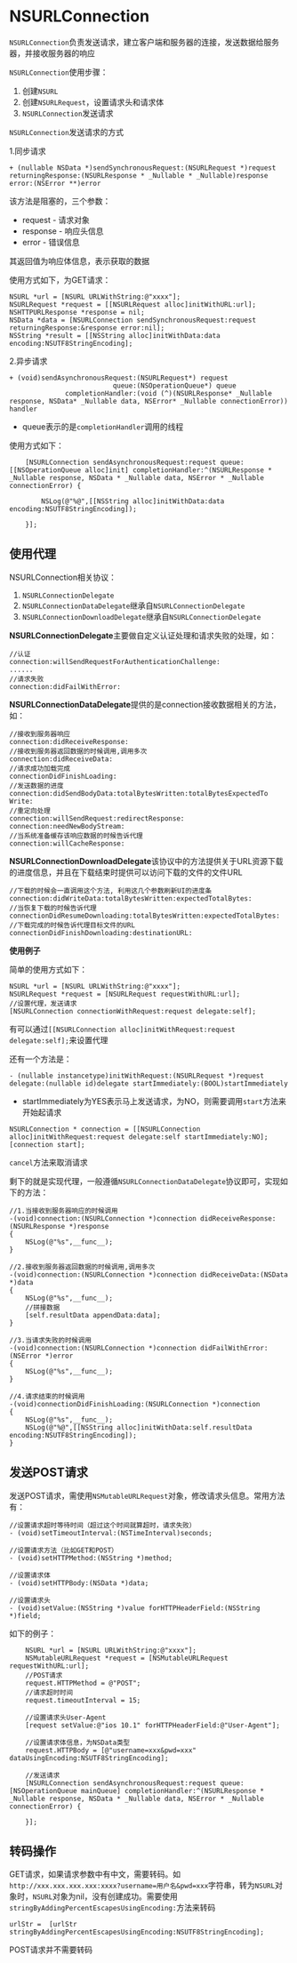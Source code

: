 # NSURLConnection

`NSURLConnection`负责发送请求，建立客户端和服务器的连接，发送数据给服务器，并接收服务器的响应


`NSURLConnection`使用步骤：

1. 创建`NSURL`
2. 创建`NSURLRequest`，设置请求头和请求体
3. `NSURLConnection`发送请求

`NSURLConnection`发送请求的方式

1.同步请求

```
+ (nullable NSData *)sendSynchronousRequest:(NSURLRequest *)request returningResponse:(NSURLResponse * _Nullable * _Nullable)response error:(NSError **)error
```

该方法是阻塞的，三个参数：

+ request - 请求对象
+ response - 响应头信息
+ error - 错误信息

其返回值为响应体信息，表示获取的数据

使用方式如下，为GET请求：

```
NSURL *url = [NSURL URLWithString:@"xxxx"];
NSURLRequest *request = [[NSURLRequest alloc]initWithURL:url];
NSHTTPURLResponse *response = nil;
NSData *data = [NSURLConnection sendSynchronousRequest:request returningResponse:&response error:nil];
NSString *result = [[NSString alloc]initWithData:data encoding:NSUTF8StringEncoding];
```

2.异步请求

```
+ (void)sendAsynchronousRequest:(NSURLRequest*) request
                          queue:(NSOperationQueue*) queue
              completionHandler:(void (^)(NSURLResponse* _Nullable response, NSData* _Nullable data, NSError* _Nullable connectionError)) handler 
```

+ queue表示的是`completionHandler`调用的线程

使用方式如下：

```
    [NSURLConnection sendAsynchronousRequest:request queue:[[NSOperationQueue alloc]init] completionHandler:^(NSURLResponse * _Nullable response, NSData * _Nullable data, NSError * _Nullable connectionError) {

        NSLog(@"%@",[[NSString alloc]initWithData:data encoding:NSUTF8StringEncoding]);

    }];
```

## 使用代理

NSURLConnection相关协议：

1. `NSURLConnectionDelegate`
2. `NSURLConnectionDataDelegate`继承自`NSURLConnectionDelegate`
3. `NSURLConnectionDownloadDelegate`继承自`NSURLConnectionDelegate`

**NSURLConnectionDelegate**主要做自定义认证处理和请求失败的处理，如：

```
//认证
connection:willSendRequestForAuthenticationChallenge:
......
//请求失败
connection:didFailWithError:
```


**NSURLConnectionDataDelegate**提供的是connection接收数据相关的方法，如：

```
//接收到服务器响应
connection:​did​Receive​Response:​
//接收到服务器返回数据的时候调用,调用多次
connection:​did​Receive​Data:​​
//请求成功加载完成
connection​Did​Finish​Loading:​
//发送数据的进度
connection:​did​Send​Body​Data:​total​Bytes​Written:​total​Bytes​Expected​To​Write:
//重定向处理
connection:​will​Send​Request:​redirect​Response:​
connection:needNewBodyStream:
//当系统准备缓存该响应数据的时候告诉代理
connection:willCacheResponse:
```

**NSURLConnectionDownloadDelegate**该协议中的方法提供关于URL资源下载的进度信息，并且在下载结束时提供可以访问下载的文件的文件URL

```
//下载的时候会一直调用这个方法, 利用这几个参数刷新UI的进度条
connection:​did​Write​Data:​total​Bytes​Written:​expected​Total​Bytes:​ 
//当恢复下载的时候告诉代理
connection​Did​Resume​Downloading:​total​Bytes​Written:​expected​Total​Bytes:​ 
//下载完成的时候告诉代理目标文件的URL
connection​Did​Finish​Downloading:​destination​URL:​
```

**使用例子**

简单的使用方式如下：

```
NSURL *url = [NSURL URLWithString:@"xxxx"];
NSURLRequest *request = [NSURLRequest requestWithURL:url];
//设置代理，发送请求
[NSURLConnection connectionWithRequest:request delegate:self];
```

有可以通过`[[NSURLConnection alloc]initWithRequest:request delegate:self];`来设置代理

还有一个方法是：

```
- (nullable instancetype)initWithRequest:(NSURLRequest *)request delegate:(nullable id)delegate startImmediately:(BOOL)startImmediately
```

+ startImmediately为YES表示马上发送请求，为NO，则需要调用`start`方法来开始起请求

```
NSURLConnection * connection = [[NSURLConnection alloc]initWithRequest:request delegate:self startImmediately:NO];
[connection start];
```

`cancel`方法来取消请求

剩下的就是实现代理，一般遵循`NSURLConnectionDataDelegate`协议即可，实现如下的方法：

```
//1.当接收到服务器响应的时候调用
-(void)connection:(NSURLConnection *)connection didReceiveResponse:(NSURLResponse *)response
{
    NSLog(@"%s",__func__);
}

//2.接收到服务器返回数据的时候调用,调用多次
-(void)connection:(NSURLConnection *)connection didReceiveData:(NSData *)data
{
    NSLog(@"%s",__func__);
    //拼接数据
    [self.resultData appendData:data];
}

//3.当请求失败的时候调用
-(void)connection:(NSURLConnection *)connection didFailWithError:(NSError *)error
{
    NSLog(@"%s",__func__);
}

//4.请求结束的时候调用
-(void)connectionDidFinishLoading:(NSURLConnection *)connection
{
    NSLog(@"%s",__func__);
    NSLog(@"%@",[[NSString alloc]initWithData:self.resultData encoding:NSUTF8StringEncoding]);
}
```

## 发送POST请求

发送POST请求，需使用`NSMutableURLRequest`对象，修改请求头信息。常用方法有：

```
//设置请求超时等待时间（超过这个时间就算超时，请求失败）
- (void)setTimeoutInterval:(NSTimeInterval)seconds;

//设置请求方法（比如GET和POST）
- (void)setHTTPMethod:(NSString *)method;

//设置请求体
- (void)setHTTPBody:(NSData *)data;

//设置请求头
- (void)setValue:(NSString *)value forHTTPHeaderField:(NSString *)field;

```

如下的例子：

```
    NSURL *url = [NSURL URLWithString:@"xxxx"];
    NSMutableURLRequest *request = [NSMutableURLRequest requestWithURL:url];
    //POST请求
    request.HTTPMethod = @"POST";
    //请求超时时间
    request.timeoutInterval = 15;
    
    //设置请求头User-Agent
    [request setValue:@"ios 10.1" forHTTPHeaderField:@"User-Agent"];
    
    //设置请求体信息，为NSData类型
    request.HTTPBody = [@"username=xxx&pwd=xxx" dataUsingEncoding:NSUTF8StringEncoding];
    
    //发送请求
    [NSURLConnection sendAsynchronousRequest:request queue:[NSOperationQueue mainQueue] completionHandler:^(NSURLResponse * _Nullable response, NSData * _Nullable data, NSError * _Nullable connectionError) {
       
    }];
```

## 转码操作

GET请求，如果请求参数中有中文，需要转码。如`http://xxx.xxx.xxx.xxx:xxxx?username=用户名&pwd=xxx`字符串，转为`NSURL`对象时，`NSURL`对象为nil，没有创建成功。需要使用`stringByAddingPercentEscapesUsingEncoding:`方法来转码

```
urlStr =  [urlStr stringByAddingPercentEscapesUsingEncoding:NSUTF8StringEncoding];
```


POST请求并不需要转码













